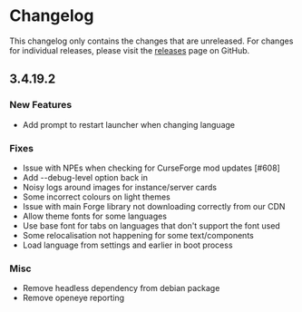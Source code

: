 # Changelog

This changelog only contains the changes that are unreleased. For changes for individual releases, please visit the
[releases](https://github.com/ATLauncher/ATLauncher/releases) page on GitHub.

## 3.4.19.2

### New Features
- Add prompt to restart launcher when changing language

### Fixes
- Issue with NPEs when checking for CurseForge mod updates [#608]
- Add --debug-level option back in
- Noisy logs around images for instance/server cards
- Some incorrect colours on light themes
- Issue with main Forge library not downloading correctly from our CDN
- Allow theme fonts for some languages
- Use base font for tabs on languages that don't support the font used
- Some relocalisation not happening for some text/components
- Load language from settings and earlier in boot process

### Misc
- Remove headless dependency from debian package
- Remove openeye reporting
